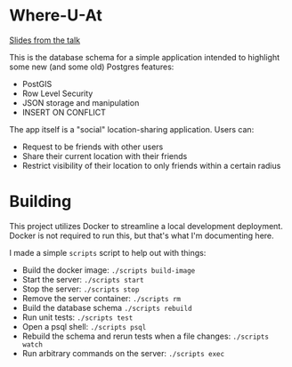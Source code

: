 # Where-U-At

[Slides from the talk](https://docs.google.com/presentation/d/1b4Eq61_AaPH-0je0MyfWoqwWFEbvGPfaDmAXn6w5juo/edit#slide=id.g135fd5eb2b_0_218)

This is the database schema for a simple application intended to highlight some new (and some old) Postgres features:

* PostGIS
* Row Level Security
* JSON storage and manipulation
* INSERT ON CONFLICT

The app itself is a "social" location-sharing application. Users can:

* Request to be friends with other users
* Share their current location with their friends
* Restrict visibility of their location to only friends within a certain radius

# Building

This project utilizes Docker to streamline a local development deployment. Docker is not required to run this,
but that's what I'm documenting here.

I made a simple `scripts` script to help out with things:

* Build the docker image: `./scripts build-image`
* Start the server: `./scripts start`
* Stop the server: `./scripts stop`
* Remove the server container: `./scripts rm`
* Build the database schema `./scripts rebuild`
* Run unit tests: `./scripts test`
* Open a psql shell: `./scripts psql`
* Rebuild the schema and rerun tests when a file changes: `./scripts watch`
* Run arbitrary commands on the server: `./scripts exec`
